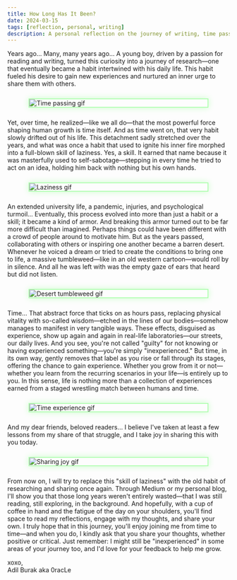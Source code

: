 ```yaml
---
title: How Long Has It Been?
date: 2024-03-15
tags: [reflection, personal, writing]
description: A personal reflection on the journey of writing, time passing, and returning to old habits.
---
```


Years ago… Many, many years ago… A young boy, driven by a passion for reading and writing, turned this curiosity into a journey of research—one that eventually became a habit intertwined with his daily life. This habit fueled his desire to gain new experiences and nurtured an inner urge to share them with others.

<img src="https://media.giphy.com/media/vSkXRfZ9mjNQY/giphy.gif" alt="Time passing gif" style="max-width: 80%; margin: 25px auto; display: block; border: 2px solid rgba(0, 255, 0, 0.3); box-shadow: 0 0 15px rgba(0, 255, 0, 0.2);">

Yet, over time, he realized—like we all do—that the most powerful force shaping human growth is time itself. And as time went on, that very habit slowly drifted out of his life. This detachment sadly stretched over the years, and what was once a habit that used to ignite his inner fire morphed into a full-blown skill of laziness. Yes, a skill. It earned that name because it was masterfully used to self-sabotage—stepping in every time he tried to act on an idea, holding him back with nothing but his own hands.

<img src="https://media.giphy.com/media/Z1LYiyIPhnG9O/giphy.gif" alt="Laziness gif" style="max-width: 80%; margin: 25px auto; display: block; border: 2px solid rgba(0, 255, 0, 0.3); box-shadow: 0 0 15px rgba(0, 255, 0, 0.2);">

An extended university life, a pandemic, injuries, and psychological turmoil... Eventually, this process evolved into more than just a habit or a skill; it became a kind of armor. And breaking this armor turned out to be far more difficult than imagined. Perhaps things could have been different with a crowd of people around to motivate him. But as the years passed, collaborating with others or inspiring one another became a barren desert. Whenever he voiced a dream or tried to create the conditions to bring one to life, a massive tumbleweed—like in an old western cartoon—would roll by in silence. And all he was left with was the empty gaze of ears that heard but did not listen.

<img src="https://media.giphy.com/media/SwNG0NVmA1AtO/giphy.gif" alt="Desert tumbleweed gif" style="max-width: 80%; margin: 25px auto; display: block; border: 2px solid rgba(0, 255, 0, 0.3); box-shadow: 0 0 15px rgba(0, 255, 0, 0.2);">

Time… That abstract force that ticks on as hours pass, replacing physical vitality with so-called wisdom—etched in the lines of our bodies—somehow manages to manifest in very tangible ways. These effects, disguised as experience, show up again and again in real-life laboratories—our streets, our daily lives. And you see, you're not called "guilty" for not knowing or having experienced something—you're simply "inexperienced." But time, in its own way, gently removes that label as you rise or fall through its stages, offering the chance to gain experience. Whether you grow from it or not—whether you learn from the recurring scenarios in your life—is entirely up to you. In this sense, life is nothing more than a collection of experiences earned from a staged wrestling match between humans and time.

<img src="https://media.giphy.com/media/5VKbvrjxpVJCM/giphy.gif" alt="Time experience gif" style="max-width: 80%; margin: 25px auto; display: block; border: 2px solid rgba(0, 255, 0, 0.3); box-shadow: 0 0 15px rgba(0, 255, 0, 0.2);">

And my dear friends, beloved readers… I believe I've taken at least a few lessons from my share of that struggle, and I take joy in sharing this with you today.

<img src="https://media.giphy.com/media/3PpTYXF9cSgn2yCiIf/giphy.gif" alt="Sharing joy gif" style="max-width: 80%; margin: 25px auto; display: block; border: 2px solid rgba(0, 255, 0, 0.3); box-shadow: 0 0 15px rgba(0, 255, 0, 0.2);">

From now on, I will try to replace this "skill of laziness" with the old habit of researching and sharing once again. Through Medium or my personal blog, I'll show you that those long years weren't entirely wasted—that I was still reading, still exploring, in the background. And hopefully, with a cup of coffee in hand and the fatigue of the day on your shoulders, you'll find space to read my reflections, engage with my thoughts, and share your own. I truly hope that in this journey, you'll enjoy joining me from time to time—and when you do, I kindly ask that you share your thoughts, whether positive or critical. Just remember: I might still be "inexperienced" in some areas of your journey too, and I'd love for your feedback to help me grow.

xoxo,  
Adil Burak aka 0racLe 